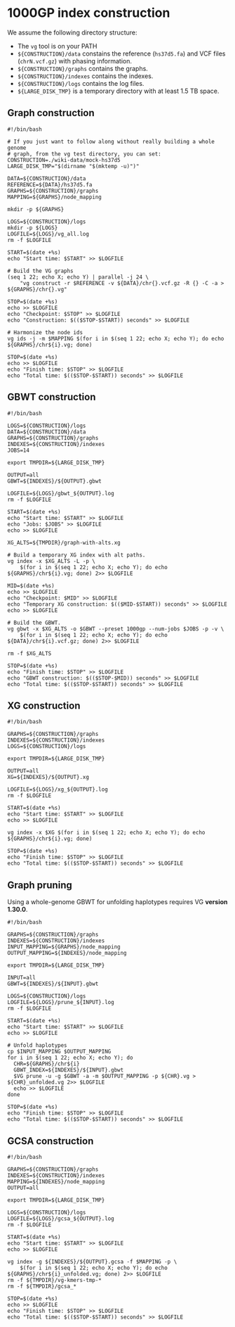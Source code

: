 <!-- !test program bash -eo pipefail -->
# 1000GP index construction

We assume the following directory structure:

* The `vg` tool is on your PATH
* `${CONSTRUCTION}/data` constains the reference (`hs37d5.fa`) and VCF files (`chrN.vcf.gz`) with phasing information.
* `${CONSTRUCTION}/graphs` contains the graphs.
* `${CONSTRUCTION}/indexes` contains the indexes.
* `${CONSTRUCTION}/logs` contains the log files.
* `${LARGE_DISK_TMP}` is a temporary directory with at least 1.5 TB space.

## Graph construction

<!-- !test check Construct an hs37d5 graph -->
```
#!/bin/bash

# If you just want to follow along without really building a whole genome
# graph, from the vg test directory, you can set:
CONSTRUCTION=./wiki-data/mock-hs37d5
LARGE_DISK_TMP="$(dirname "$(mktemp -u)")"

DATA=${CONSTRUCTION}/data
REFERENCE=${DATA}/hs37d5.fa
GRAPHS=${CONSTRUCTION}/graphs
MAPPING=${GRAPHS}/node_mapping

mkdir -p ${GRAPHS}

LOGS=${CONSTRUCTION}/logs
mkdir -p ${LOGS}
LOGFILE=${LOGS}/vg_all.log
rm -f $LOGFILE

START=$(date +%s)
echo "Start time: $START" >> $LOGFILE

# Build the VG graphs
(seq 1 22; echo X; echo Y) | parallel -j 24 \
    "vg construct -r $REFERENCE -v ${DATA}/chr{}.vcf.gz -R {} -C -a > ${GRAPHS}/chr{}.vg"

STOP=$(date +%s)
echo >> $LOGFILE
echo "Checkpoint: $STOP" >> $LOGFILE
echo "Construction: $(($STOP-$START)) seconds" >> $LOGFILE

# Harmonize the node ids
vg ids -j -m $MAPPING $(for i in $(seq 1 22; echo X; echo Y); do echo ${GRAPHS}/chr${i}.vg; done)

STOP=$(date +%s)
echo >> $LOGFILE
echo "Finish time: $STOP" >> $LOGFILE
echo "Total time: $(($STOP-$START)) seconds" >> $LOGFILE
```

## GBWT construction

```
#!/bin/bash

LOGS=${CONSTRUCTION}/logs
DATA=${CONSTRUCTION}/data
GRAPHS=${CONSTRUCTION}/graphs
INDEXES=${CONSTRUCTION}/indexes
JOBS=14

export TMPDIR=${LARGE_DISK_TMP}

OUTPUT=all
GBWT=${INDEXES}/${OUTPUT}.gbwt

LOGFILE=${LOGS}/gbwt_${OUTPUT}.log
rm -f $LOGFILE

START=$(date +%s)
echo "Start time: $START" >> $LOGFILE
echo "Jobs: $JOBS" >> $LOGFILE
echo >> $LOGFILE

XG_ALTS=${TMPDIR}/graph-with-alts.xg

# Build a temporary XG index with alt paths.
vg index -x $XG_ALTS -L -p \
    $(for i in $(seq 1 22; echo X; echo Y); do echo ${GRAPHS}/chr${i}.vg; done) 2>> $LOGFILE

MID=$(date +%s)
echo >> $LOGFILE
echo "Checkpoint: $MID" >> $LOGFILE
echo "Temporary XG construction: $(($MID-$START)) seconds" >> $LOGFILE
echo >> $LOGFILE

# Build the GBWT.
vg gbwt -x $XG_ALTS -o $GBWT --preset 1000gp --num-jobs $JOBS -p -v \
    $(for i in $(seq 1 22; echo X; echo Y); do echo ${DATA}/chr${i}.vcf.gz; done) 2>> $LOGFILE

rm -f $XG_ALTS

STOP=$(date +%s)
echo "Finish time: $STOP" >> $LOGFILE
echo "GBWT construction: $(($STOP-$MID)) seconds" >> $LOGFILE
echo "Total time: $(($STOP-$START)) seconds" >> $LOGFILE
```

## XG construction

```
#!/bin/bash

GRAPHS=${CONSTRUCTION}/graphs
INDEXES=${CONSTRUCTION}/indexes
LOGS=${CONSTRUCTION}/logs

export TMPDIR=${LARGE_DISK_TMP}

OUTPUT=all
XG=${INDEXES}/${OUTPUT}.xg

LOGFILE=${LOGS}/xg_${OUTPUT}.log
rm -f $LOGFILE

START=$(date +%s)
echo "Start time: $START" >> $LOGFILE
echo >> $LOGFILE

vg index -x $XG $(for i in $(seq 1 22; echo X; echo Y); do echo ${GRAPHS}/chr${i}.vg; done)

STOP=$(date +%s)
echo "Finish time: $STOP" >> $LOGFILE
echo "Total time: $(($STOP-$START)) seconds" >> $LOGFILE
```

## Graph pruning

Using a whole-genome GBWT for unfolding haplotypes requires VG **version 1.30.0**.

```
#!/bin/bash

GRAPHS=${CONSTRUCTION}/graphs
INDEXES=${CONSTRUCTION}/indexes
INPUT_MAPPING=${GRAPHS}/node_mapping
OUTPUT_MAPPING=${INDEXES}/node_mapping

export TMPDIR=${LARGE_DISK_TMP}

INPUT=all
GBWT=${INDEXES}/${INPUT}.gbwt

LOGS=${CONSTRUCTION}/logs
LOGFILE=${LOGS}/prune_${INPUT}.log
rm -f $LOGFILE

START=$(date +%s)
echo "Start time: $START" >> $LOGFILE
echo >> $LOGFILE

# Unfold haplotypes
cp $INPUT_MAPPING $OUTPUT_MAPPING
for i in $(seq 1 22; echo X; echo Y); do
  CHR=${GRAPHS}/chr${i}
  GBWT_INDEX=${INDEXES}/${INPUT}.gbwt
  $VG prune -u -g $GBWT -a -m $OUTPUT_MAPPING -p ${CHR}.vg > ${CHR}_unfolded.vg 2>> $LOGFILE
  echo >> $LOGFILE
done

STOP=$(date +%s)
echo "Finish time: $STOP" >> $LOGFILE
echo "Total time: $(($STOP-$START)) seconds" >> $LOGFILE
```

## GCSA construction

```
#!/bin/bash

GRAPHS=${CONSTRUCTION}/graphs
INDEXES=${CONSTRUCTION}/indexes
MAPPING=${INDEXES}/node_mapping
OUTPUT=all

export TMPDIR=${LARGE_DISK_TMP}

LOGS=${CONSTRUCTION}/logs
LOGFILE=${LOGS}/gcsa_${OUTPUT}.log
rm -f $LOGFILE

START=$(date +%s)
echo "Start time: $START" >> $LOGFILE
echo >> $LOGFILE

vg index -g ${INDEXES}/${OUTPUT}.gcsa -f $MAPPING -p \
    $(for i in $(seq 1 22; echo X; echo Y); do echo ${GRAPHS}/chr${i}_unfolded.vg; done) 2>> $LOGFILE
rm -f ${TMPDIR}/vg-kmers-tmp-*
rm -f ${TMPDIR}/gcsa_*

STOP=$(date +%s)
echo >> $LOGFILE
echo "Finish time: $STOP" >> $LOGFILE
echo "Total time: $(($STOP-$START)) seconds" >> $LOGFILE
```
